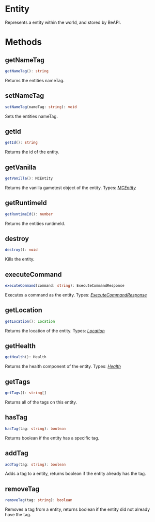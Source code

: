 # Entity
Represents a entity within the world, and stored by BeAPI.

# Methods

## getNameTag
```ts
getNameTag(): string
```
Returns the entities nameTag.

## setNameTag
```ts
setNameTag(nameTag: string): void
```
Sets the entities nameTag.

## getId
```ts
getId(): string
```
Returns the id of the entity.

## getVanilla
```ts
getVanilla(): MCEntity
```
Returns the vanilla gametest object of the entity.
Types: *[MCEntity](https://docs.microsoft.com/en-us/minecraft/creator/scriptapi/mojang-minecraft/entity)*

## getRuntimeId
```ts
getRuntimeId(): number
```
Returns the entities runtimeId.

## destroy
```ts
destroy(): void
```
Kills the entity.

## executeCommand
```ts
executeCommand(command: string): ExecuteCommandResponse
```
Executes a command as the entity.
Types: *[ExecuteCommandResponse](https://github.com/MCBE-Utilities/BeAPI/tree/main/docs/types/executecommandresponse.md)*

## getLocation
```ts
getLocation(): Location
```
Returns the location of the entity.
Types: *[Location](https://github.com/MCBE-Utilities/BeAPI/tree/main/docs/types/location.md)*

## getHealth
```ts
getHealth(): Health
```
Returns the health component of the entity.
Types: *[Health](https://github.com/MCBE-Utilities/BeAPI/tree/main/docs/types/health.md)*

## getTags
```ts
getTags(): string[]
```
Returns all of the tags on this entity.

## hasTag
```ts
hasTag(tag: string): boolean
```
Returns boolean if the entity has a specific tag.

## addTag
```ts
addTag(tag: string): boolean
```
Adds a tag to a entity, returns boolean if the entity already has the tag.

## removeTag
```ts
removeTag(tag: string): boolean
```
Removes a tag from a entity, returns boolean if the entity did not already have the tag.